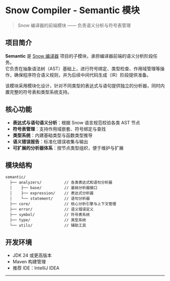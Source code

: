 # Snow Compiler - Semantic 模块

> Snow 编译器的前端模块 —— 负责语义分析与符号表管理

## 项目简介

**Semantic** 是 [Snow 编译器]() 项目的子模块，承担编译器前端的语义分析阶段任务。  
它负责在抽象语法树（AST）基础上，进行符号绑定、类型检查、作用域管理等操作，确保程序符合语义规则，并为后续中间代码生成（IR）阶段提供准备。

该模块采用模块化设计，针对不同类型的表达式与语句提供独立的分析器，同时内置完整的符号表和类型系统支持。

## 核心功能

- **表达式与语句语义分析**：根据 Snow 语言规范校验各类 AST 节点
- **符号表管理**：支持作用域嵌套、符号绑定与查找
- **类型系统**：内建基础类型与函数类型推导
- **语义错误报告**：标准化错误收集与输出
- **可扩展的分析器体系**：按节点类型组织，便于维护与扩展

## 模块结构

```
semantic/
  ├── analyzers/          // 各类表达式和语句分析器
  │    ├── base/          // 基础分析器接口
  │    ├── expression/    // 表达式分析器
  │    └── statement/     // 语句分析器
  ├── core/               // 核心分析引擎与上下文管理
  ├── error/              // 语义错误定义
  ├── symbol/             // 符号表系统
  ├── type/               // 类型系统
  └── utils/              // 辅助工具
```

## 开发环境

* JDK 24 或更高版本
* Maven 构建管理
* 推荐 IDE：IntelliJ IDEA

---